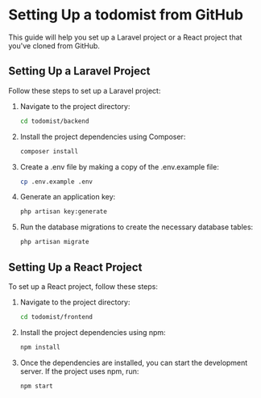 # Setting Up a todomist from GitHub

This guide will help you set up a Laravel project or a React project that you've cloned from GitHub.

## Setting Up a Laravel Project

Follow these steps to set up a Laravel project:

1. Navigate to the project directory:

   ```sh
   cd todomist/backend
    ```
   
2. Install the project dependencies using Composer:

   ```sh
   composer install
   ```
   
3. Create a .env file by making a copy of the .env.example file:

   ```sh
   cp .env.example .env
   ```
   
4. Generate an application key:

   ```sh
   php artisan key:generate
   ```
   
5. Run the database migrations to create the necessary database tables:

   ```sh
   php artisan migrate
   ```

## Setting Up a React Project

To set up a React project, follow these steps:

1. Navigate to the project directory:

   ```sh
   cd todomist/frontend
    ```
   
2. Install the project dependencies using npm:

   ```sh
   npm install
    ```
   
3. Once the dependencies are installed, you can start the development server. If the project uses npm, run:
   
   ```sh
   npm start
    ```
